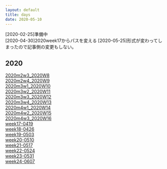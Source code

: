 ```yaml
---
layout: default
title: days
date: 2020-05-10
---
```


[2020-02-25]準備中<br>
[2020-04-30]2020week17からパスを変える
[2020-05-25]形式が変わってしまったので記事側の変更もしない。
## 2020
[2020m2w3_2020W8](https://kun153.github.io/days/2020m2w3_2020W8)<br>
[2020m2w4_2020W9](https://kun153.github.io/days/2020m2w4_2020W9)<br>
[2020m3w1_2020W10](https://kun153.github.io/days/2020m3w1_2020W10)<br>
[2020m3w2_2020W11](https://kun153.github.io/days/2020m3w2_2020W11)<br>
[2020m3w3_2020W12](https://kun153.github.io/days/2020m3w3_2020W12)<br>
[2020m3w4_2020W13](https://kun153.github.io/days/2020m3w4_2020W13)<br>
[2020m4w1_2020W14](https://kun153.github.io/days/2020m4w1_2020W14)<br>
[2020m4w2_2020W15](https://kun153.github.io/days/2020m4w2_2020W15)<br>
[2020m4w3_2020W16](https://kun153.github.io/days/2020m4w3_2020W16)<br>
[week17-0419](https://kun153.github.io/days/2020/week17-0419)<br>
[week18-0426](https://kun153.github.io/days/2020/week18-0426)<br>
[week19-0503](https://kun153.github.io/days/2020/week19-0503)<br>
[week20-0510](https://kun153.github.io/days/2020/week20-0510)<br>
[week21-0517](https://kun153.github.io/days/2020/week21-0517)<br>
[week22-0524](https://kun153.github.io/days/2020/week22-0524)<br>
[week23-0531](https://kun153.github.io/days/2020/week23-0531)<br>
[week24-0607](https://kun153.github.io/days/2020/week24-0607)<br>
